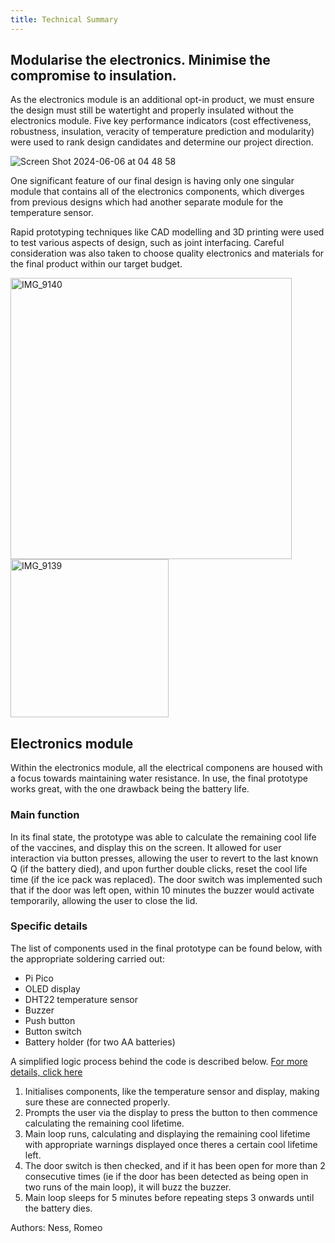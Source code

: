 ```yaml
---
title: Technical Summary
---
```



## Modularise the electronics. Minimise the compromise to insulation.

As the electronics module is an additional opt-in product, we must ensure the design must still be watertight and properly insulated without the electronics module. Five key performance indicators (cost effectiveness, robustness, insulation, veracity of temperature prediction and modularity) were used to rank design candidates and determine our project direction.

![Screen Shot 2024-06-06 at 04 48 58](https://github.com/Technology-for-the-Poorest-Billion/2024-ideabatic-beam/assets/98922660/8e2888ef-57e2-454c-93f6-874d0a5d42a3)

One significant feature of our final design is having only one singular module that contains all of the electronics components, which diverges from previous designs which had another separate module for the temperature sensor.

Rapid prototyping techniques like CAD modelling and 3D printing were used to test various aspects of design, such as joint interfacing. Careful consideration was also taken to choose quality electronics and materials for the final product within our target budget.

<img width="450" alt="IMG_9140" src="https://github.com/Technology-for-the-Poorest-Billion/2024-ideabatic-beam/assets/98922660/b849253e-2078-4433-824c-92219873adc6">
<img width="253" alt="IMG_9139" src="https://github.com/Technology-for-the-Poorest-Billion/2024-ideabatic-beam/assets/98922660/43f5a139-c3ba-4566-b0a9-43eeaa229190">



## Electronics module
Within the electronics module, all the electrical componens are housed with a focus towards maintaining water resistance. 
In use, the final prototype works great, with the one drawback being the battery life.

### Main function
In its final state, the prototype was able to calculate the remaining cool life of the vaccines, and display this on the screen. It allowed for user interaction via button presses, allowing the user to revert to the last known Q (if the battery died), and upon further double clicks, reset the cool life time (if the ice pack was replaced). The door switch was implemented such that if the door was left open, within 10 minutes the buzzer would activate temporarily, allowing the user to close the lid.

### Specific details

The list of components used in the final prototype can be found below, with the appropriate soldering carried out:
- Pi Pico 
- OLED display
- DHT22 temperature sensor
- Buzzer
- Push button
- Button switch
- Battery holder (for two AA batteries)

A simplified logic process behind the code is described below. [For more details, click here](https://github.com/Technology-for-the-Poorest-Billion/2024-ideabatic-beam/tree/main/code)
1. Initialises components, like the temperature sensor and display, making sure these are connected properly.
2. Prompts the user via the display to press the button to then commence calculating the remaining cool lifetime.
3. Main loop runs, calculating and displaying the remaining cool lifetime with appropriate warnings displayed once theres a certain cool lifetime left.
4. The door switch is then checked, and if it has been open for more than 2 consecutive times (ie if the door has been detected as being open in two runs of the main loop), it will buzz the buzzer.
5. Main loop sleeps for 5 minutes before repeating steps 3 onwards until the battery dies.






Authors: Ness, Romeo

